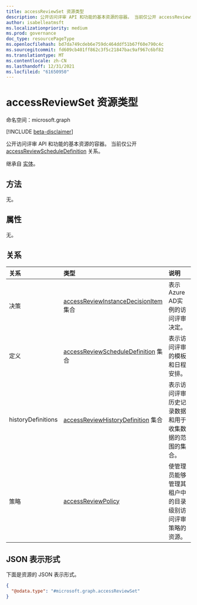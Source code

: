 ```yaml
---
title: accessReviewSet 资源类型
description: 公开访问评审 API 和功能的基本资源的容器。 当前仅公开 accessReviewScheduleDefinition 资源。
author: isabelleatmsft
ms.localizationpriority: medium
ms.prod: governance
doc_type: resourcePageType
ms.openlocfilehash: bd7da749cdeb6e759dc464ddf51b67f60e790c4c
ms.sourcegitcommit: fd609cb401ff862c3f5c21847bac9af967c6bf82
ms.translationtype: MT
ms.contentlocale: zh-CN
ms.lasthandoff: 12/31/2021
ms.locfileid: "61650950"
---
```

# <a name="accessreviewset-resource-type"></a>accessReviewSet 资源类型

命名空间：microsoft.graph

[!INCLUDE [beta-disclaimer](../../includes/beta-disclaimer.md)]

公开访问评审 API 和功能的基本资源的容器。 当前仅公开 [accessReviewScheduleDefinition](../resources/accessreviewscheduledefinition.md) 关系。

继承自 [实体](entity.md)。

## <a name="methods"></a>方法

无。

## <a name="properties"></a>属性

无。

## <a name="relationships"></a>关系

|关系|类型|说明|
|:---|:---|:---|
|决策|[accessReviewInstanceDecisionItem](../resources/accessreviewinstancedecisionitem.md) 集合| 表示Azure AD实例的访问评审决定。|
|定义|[accessReviewScheduleDefinition](../resources/accessreviewscheduledefinition.md) 集合| 表示访问评审的模板和日程安排。 |
|historyDefinitions|[accessReviewHistoryDefinition](../resources/accessreviewhistorydefinition.md) 集合| 表示访问评审历史记录数据和用于收集数据的范围的集合。|
|策略|[accessReviewPolicy](../resources/accessreviewpolicy.md)| 使管理员能够管理其租户中的目录级别访问评审策略的资源。|

## <a name="json-representation"></a>JSON 表示形式

下面是资源的 JSON 表示形式。
<!-- {
  "blockType": "resource",
  "keyProperty": "id",
  "@odata.type": "microsoft.graph.accessReviewSet",
  "openType": false
}
-->
``` json
{
  "@odata.type": "#microsoft.graph.accessReviewSet"
}
```

